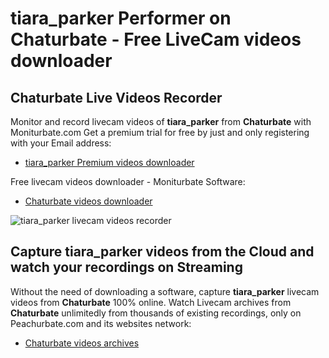 # tiara_parker Performer on Chaturbate - Free LiveCam videos downloader

## Chaturbate Live Videos Recorder

Monitor and record livecam videos of **tiara_parker** from **Chaturbate** with Moniturbate.com
Get a premium trial for free by just and only registering with your Email address:
* [tiara_parker Premium videos downloader](https://moniturbate.com/request-demo-licence-key.html)

Free livecam videos downloader - Moniturbate Software:
* [Chaturbate videos downloader](https://moniturbate.com/moniturbate-download-software.html)

![tiara_parker livecam videos recorder](https://peachurnet.com/templates/moniturbate-software.png)


## Capture tiara_parker videos from the Cloud and watch your recordings on Streaming

Without the need of downloading a software, capture **tiara_parker** livecam videos from **Chaturbate** 100% online.
Watch Livecam archives from **Chaturbate** unlimitedly from thousands of existing recordings, only on Peachurbate.com and its websites network:
* [Chaturbate videos archives](https://peachurnet.com/)